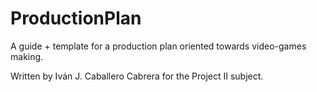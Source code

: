 # ProductionPlan
A guide + template for a production plan oriented towards video-games making.

Written by Iván J. Caballero Cabrera for the Project II subject.
